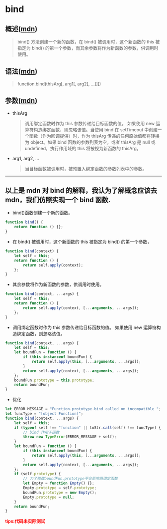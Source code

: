 # bind

## 概述([mdn](https://developer.mozilla.org/zh-CN/docs/Web/JavaScript/Reference/Global_Objects/Function/bind))

> bind() 方法创建一个新的函数，在 bind() 被调用时，这个新函数的 this 被指定为 bind() 的第一个参数，而其余参数将作为新函数的参数，供调用时使用。

## 语法([mdn](https://developer.mozilla.org/zh-CN/docs/Web/JavaScript/Reference/Global_Objects/Function/bind))

> function.bind(thisArg[, arg1[, arg2[, ...]]])

## 参数([mdn](https://developer.mozilla.org/zh-CN/docs/Web/JavaScript/Reference/Global_Objects/Function/bind))

-   thisArg
    > 调用绑定函数时作为 this 参数传递给目标函数的值。 如果使用 new 运算符构造绑定函数，则忽略该值。当使用 bind 在 setTimeout 中创建一个函数（作为回调提供）时，作为 thisArg 传递的任何原始值都将转换为 object。如果 bind 函数的参数列表为空，或者 thisArg 是 null 或 undefined，执行作用域的 this 将被视为新函数的 thisArg。
-   arg1, arg2, ...
    > 当目标函数被调用时，被预置入绑定函数的参数列表中的参数。

---

## 以上是 mdn 对 bind 的解释，我认为了解概念应该去 mdn，我们仿照实现一个 bind 函数.

-   bind()函数创建一个新的函数。

```javascript
function bind() {
    return function () {};
}
```

-   在 bind() 被调用时，这个新函数的 this 被指定为 bind() 的第一个参数，

```javascript
function bind(context) {
    let self = this;
    return function () {
        return self.apply(context);
    };
}
```

-   其余参数将作为新函数的参数，供调用时使用。

```javascript
function bind(context, ...args) {
    let self = this;
    return function () {
        return self.apply(context, [...arguments, ...args]);
    };
}
```

-   调用绑定函数时作为 this 参数传递给目标函数的值。 如果使用 new 运算符构造绑定函数，则忽略该值。

```javascript
function bind(context, ...args) {
    let self = this;
    let boundFun = function () {
        if (this instanceof boundFun) {
            return self.apply(this, [...arguments, ...args]);
        }
        return self.apply(context, [...arguments, ...args]);
    };
    boundFun.prototype = this.prototype;
    return boundFun;
}
```

-   优化

```javascript
let ERROR_MESSAGE = "Function.prototype.bind called on incompatible ";
let funcType = "[object Function]";
function bind(context, ...args) {
    let self = this;
    if (typeof self !== "function" || toStr.call(self) !== funcType) {
        // bind 作用于函数
        throw new TypeError(ERROR_MESSAGE + self);
    }
    let boundFun = function () {
        if (this instanceof boundFun) {
            return self.apply(this, [...arguments, ...args]);
        }
        return self.apply(context, [...arguments, ...args]);
    };
    if (self.prototype) {
        // 为了修改boundFun.prototype不会影响原绑定函数
        let Empty = function Empty() {};
        Empty.prototype = self.prototype;
        boundFun.prototype = new Empty();
        Empty.prototype = null;
    }
    return boundFun;
}
```

<strong style="color:red;">tips:代码未实际测试</strong>
